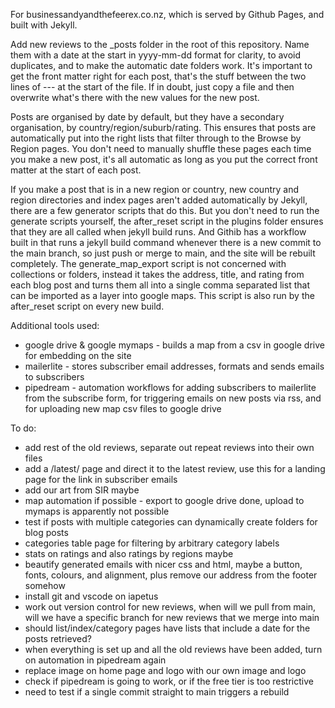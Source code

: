 For businessandyandthefeerex.co.nz, which is served by Github Pages, and built with Jekyll.

Add new reviews to the _posts folder in the root of this repository.
Name them with a date at the start in yyyy-mm-dd format for clarity, to avoid duplicates, and to make the automatic date folders work.
It's important to get the front matter right for each post, that's the stuff between the two lines of --- at the start of the file.
If in doubt, just copy a file and then overwrite what's there with the new values for the new post.

Posts are organised by date by default, but they have a secondary organisation, by country/region/suburb/rating.
This ensures that posts are automatically put into the right lists that filter through to the Browse by Region pages.
You don't need to manually shuffle these pages each time you make a new post, it's all automatic as long as you put the correct front matter at the start of each post.

If you make a post that is in a new region or country, new country and region directories and index pages aren't added automatically by Jekyll, there are a few generator scripts that do this.
But you don't need to run the generate scripts yourself, the after_reset script in the plugins folder ensures that they are all called when jekyll build runs.
And Githib has a workflow built in that runs a jekyll build command whenever there is a new commit to the main branch, so just push or merge to main, and the site will be rebuilt completely.
The generate_map_export script is not concerned with collections or folders, instead it takes the address, title, and rating from each blog post and turns them all into a single comma separated list that can be imported as a layer into google maps. This script is also run by the after_reset script on every new build.

Additional tools used:
 - google drive & google mymaps - builds a map from a csv in google drive for embedding on the site
 - mailerlite - stores subscriber email addresses, formats and sends emails to subscribers
 - pipedream - automation workflows for adding subscribers to mailerlite from the subscribe form, for triggering emails on new posts via rss, and for uploading new map csv files to google drive

To do:
 - add rest of the old reviews, separate out repeat reviews into their own files
 - add a /latest/ page and direct it to the latest review, use this for a landing page for the link in subscriber emails
 - add our art from SIR maybe
 - map automation if possible - export to google drive done, upload to mymaps is apparently not possible
 - test if posts with multiple categories can dynamically create folders for blog posts
 - categories table page for filtering by arbitrary category labels
 - stats on ratings and also ratings by regions maybe
 - beautify generated emails with nicer css and html, maybe a button, fonts, colours, and alignment, plus remove our address from the footer somehow
 - install git and vscode on iapetus
 - work out version control for new reviews, when will we pull from main, will we have a specific branch for new reviews that we merge into main
 - should list/index/category pages have lists that include a date for the posts retrieved?
 - when everything is set up and all the old reviews have been added, turn on automation in pipedream again
 - replace image on home page and logo with our own image and logo
 - check if pipedream is going to work, or if the free tier is too restrictive
 - need to test if a single commit straight to main triggers a rebuild

